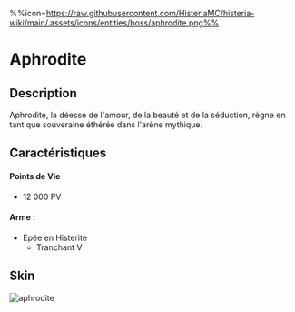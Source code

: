 %%icon=https://raw.githubusercontent.com/HisteriaMC/histeria-wiki/main/.assets/icons/entities/boss/aphrodite.png%%
# Aphrodite

## Description 
Aphrodite, la déesse de l'amour, de la beauté et de la séduction, règne en tant que souveraine éthérée dans l'arène mythique.

## Caractéristiques

#### __Points de Vie__
+ 12 000 PV

#### __Arme :__
+ Epée en Histerite 
  - Tranchant V

## Skin

![aphrodite](https://raw.githubusercontent.com/HisteriaMC/histeria-wiki/main/.assets/entities/boss/aphrodite.png)


